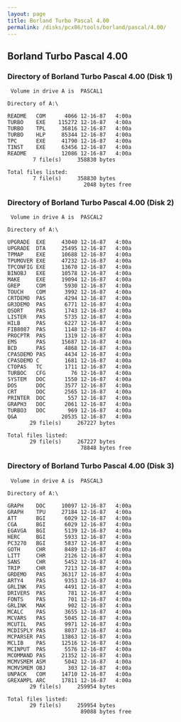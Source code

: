 ```yaml
---
layout: page
title: Borland Turbo Pascal 4.00
permalink: /disks/pcx86/tools/borland/pascal/4.00/
---
```


Borland Turbo Pascal 4.00
-------------------------

### Directory of Borland Turbo Pascal 4.00 (Disk 1)

     Volume in drive A is  PASCAL1   
    
    Directory of A:\
    
    README   COM      4066 12-16-87   4:00a
    TURBO    EXE    115272 12-16-87   4:00a
    TURBO    TPL     36816 12-16-87   4:00a
    TURBO    HLP     85344 12-16-87   4:00a
    TPC      EXE     41790 12-16-87   4:00a
    TINST    EXE     63456 12-16-87   4:00a
    README           12086 12-16-87   4:00a
            7 file(s)     358830 bytes
    
    Total files listed:
            7 file(s)     358830 bytes
                            2048 bytes free

### Directory of Borland Turbo Pascal 4.00 (Disk 2)

     Volume in drive A is  PASCAL2   
    
    Directory of A:\
    
    UPGRADE  EXE     43040 12-16-87   4:00a
    UPGRADE  DTA     25495 12-16-87   4:00a
    TPMAP    EXE     10688 12-16-87   4:00a
    TPUMOVER EXE     47232 12-16-87   4:00a
    TPCONFIG EXE     13670 12-16-87   4:00a
    BINOBJ   EXE     10578 12-16-87   4:00a
    MAKE     EXE     19094 12-16-87   4:00a
    GREP     COM      5930 12-16-87   4:00a
    TOUCH    COM      3992 12-16-87   4:00a
    CRTDEMO  PAS      4294 12-16-87   4:00a
    GR3DEMO  PAS      6771 12-16-87   4:00a
    QSORT    PAS      1743 12-16-87   4:00a
    LISTER   PAS      5735 12-16-87   4:00a
    HILB     PAS      6227 12-16-87   4:00a
    FIB8087  PAS      1148 12-16-87   4:00a
    PROCPTR  PAS      1319 12-16-87   4:00a
    EMS      PAS     15687 12-16-87   4:00a
    BCD      PAS      4868 12-16-87   4:00a
    CPASDEMO PAS      4434 12-16-87   4:00a
    CPASDEMO C        1681 12-16-87   4:00a
    CTOPAS   TC       1711 12-16-87   4:00a
    TURBOC   CFG        76 12-16-87   4:00a
    SYSTEM   DOC      1550 12-16-87   4:00a
    DOS      DOC      3577 12-16-87   4:00a
    CRT      DOC      2565 12-16-87   4:00a
    PRINTER  DOC       557 12-16-87   4:00a
    GRAPH3   DOC      2061 12-16-87   4:00a
    TURBO3   DOC       969 12-16-87   4:00a
    Q&A              20535 12-16-87   4:00a
           29 file(s)     267227 bytes
    
    Total files listed:
           29 file(s)     267227 bytes
                           78848 bytes free

### Directory of Borland Turbo Pascal 4.00 (Disk 3)

     Volume in drive A is  PASCAL3   
    
    Directory of A:\
    
    GRAPH    DOC     10097 12-16-87   4:00a
    GRAPH    TPU     27184 12-16-87   4:00a
    ATT      BGI      6029 12-16-87   4:00a
    CGA      BGI      6029 12-16-87   4:00a
    EGAVGA   BGI      5139 12-16-87   4:00a
    HERC     BGI      5933 12-16-87   4:00a
    PC3270   BGI      5837 12-16-87   4:00a
    GOTH     CHR      8489 12-16-87   4:00a
    LITT     CHR      2126 12-16-87   4:00a
    SANS     CHR      5452 12-16-87   4:00a
    TRIP     CHR      7213 12-16-87   4:00a
    GRDEMO   PAS     36317 12-16-87   4:00a
    ARTY4    PAS      9353 12-16-87   4:00a
    GRLINK   PAS      4491 12-16-87   4:00a
    DRIVERS  PAS       781 12-16-87   4:00a
    FONTS    PAS       701 12-16-87   4:00a
    GRLINK   MAK       902 12-16-87   4:00a
    MCALC    PAS      3655 12-16-87   4:00a
    MCVARS   PAS      5045 12-16-87   4:00a
    MCUTIL   PAS      9971 12-16-87   4:00a
    MCDISPLY PAS      8037 12-16-87   4:00a
    MCPARSER PAS     13863 12-16-87   4:00a
    MCLIB    PAS     12516 12-16-87   4:00a
    MCINPUT  PAS      5576 12-16-87   4:00a
    MCOMMAND PAS     21352 12-16-87   4:00a
    MCMVSMEM ASM      5042 12-16-87   4:00a
    MCMVSMEM OBJ       303 12-16-87   4:00a
    UNPACK   COM     14710 12-16-87   4:00a
    GREXAMPL ARC     17811 12-16-87   4:00a
           29 file(s)     259954 bytes
    
    Total files listed:
           29 file(s)     259954 bytes
                           89088 bytes free
